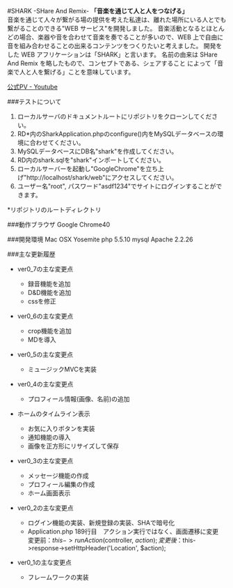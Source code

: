#SHARK -SHare And Remix-
**「音楽を通じて人と人をつなげる」**  
音楽を通じて人々が繋がる場の提供を考えた私達は、離れた場所にいる人とでも繋がることのできる"WEB サービス"を開発しました。
音楽活動となるとほとんどの場合、楽器や音を合わせて音楽を奏でることが多いので、WEB 上で自由に音を組み合わせることの出来るコンテンツをつくりたいと考えました。
開発をした WEB アフリケーションは「SHARK」と言います。
名前の由来は SHare And Remix を略したもので、コンセプトである、シェアすること によって「音楽で人と人を繋げる」ことを意味しています。

[公式PV - Youtube](https://www.youtube.com/watch?v=X3IHm__hiAk)

###テストについて
1. ローカルサーバのドキュメントルートにリポジトリをクローンしてください。
2. RD*内のSharkApplication.phpのconfigure()内をMySQLデータベースの環境に合わせてください。
3. MySQLデータベースにDB名"shark"を作成してください。
4. RD内のshark.sqlを"shark"インポートしてください。
5. ローカルサーバーを起動し"GoogleChrome"を立ち上げ"http://localhost/shark/web"にアクセスしてください。
6. ユーザー名"root", パスワード"asdf1234"でサイトにログインすることができます。

*リポジトリのルートディレクトリ

###動作ブラウザ
Google Chrome40

###開発環境
Mac OSX Yosemite
php 5.5.10
mysql
Apache 2.2.26

###主な更新履歴
* ver0_7の主な変更点
    - 録音機能を追加
    - D&D機能を追加
    - cssを修正

* ver0_6の主な変更点
    - crop機能を追加
    - MDを導入

* ver0_5の主な変更点
    - ミュージックMVCを実装

* ver0_4の主な変更点
    - プロフィール情報(画像、名前)の追加
* ホームのタイムライン表示
    - お気に入りボタンを実装
    - 通知機能の導入
    - 画像を正方形にリサイズして保存

* ver0_3の主な変更点
    - メッセージ機能の作成
    - プロフィール編集の作成
    - ホーム画面表示

* ver0_2の主な変更点
    - ログイン機能の実装、新規登録の実装、SHAで暗号化
    - Application.php 189行目　アクション実行ではなく、画面遷移に変更  
        変更前：$this->runAction($controller, $action);  
        変更後：$this->response->setHttpHeader('Location', $action);

* ver0_1の主な変更点
    - フレームワークの実装
